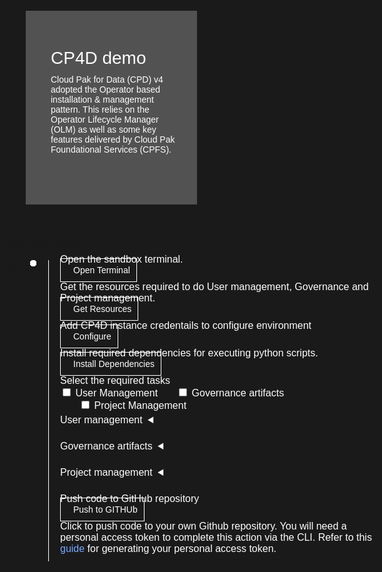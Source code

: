 <html>
<head>
  <meta name="viewport" content="width=device-width, initial-scale=1" />
  <script src="demo-builder.js">
  </script>
  <style>
    html,
    div,
    body {
      background-color: #1a1a1a;
      font-family: "IBM Plex Sans", sans-serif;
      font-size: 16px;
      outline: none;
    }
    body {
      font-family: Helvetica, sans-serif;
    }
    /* The actual timeline (the vertical ruler) */
    .timeline {
      position: relative;
      max-width: 1200px;
      margin: 0 auto;
      margin-left: 50px;
    }
    .content p {
      margin: 0px;
    }
    .content .afterbutton {
      padding-top: 16px;
    }
    /* The actual timeline (the vertical ruler) */
    .timeline::after {
      content: "";
      position: absolute;
      width: 1px;
      background-color: white;
      top: 15px;
      bottom: -6px;
      left: 18px;
      margin-left: -2px;
    }
    /* Container around content */
    .container {
      padding: 0px 0px;
      width: 100%;
      align-content: left;
      margin: 0px 0px 0px 0px;
      margin-left: 25px;
      margin-top: 32px;
    }
    /* The circles on the timeline */
    .container::after {
      content: "";
      position: absolute;
      width: 10px;
      height: 10px;
      right: -6px;
      background-color: white;
      border: 0px solid #ff9f55;
      top: 15px;
      border-radius: 50%;
      z-index: 1;
      margin: 0px 0px 0px 0px;
    }
    /* The circles on the timeline */
    /* Place the container to the left */
    .left {
      left: 0px;
    }
    /* Place the container to the right */
    .right {
      left: 0px;
    }
    /* Add arrows to the left container (pointing right) */
    .left::before {
      content: " ";
      height: 0;
      top: 22px;
      width: 0;
      z-index: 1;
      right: 30px;
      border: medium solid white;
      border-width: 10px 0 10px 10px;
      border-color: transparent transparent transparent white;
    }
    /* Fix the circle for containers on the right side */
    .right::after {
      left: -13px;
    }
    /* The actual content */
    .content {
      padding: 5px 10px;
      color: white;
      background: transparent;
    }
    .button.is-dark.is-medium {
      font-family: "IBM Plex Sans", sans-serif;
      background: transparent;
      border-color: white;
      color: #fff;
      border: 1px solid white;
      padding: 10px;
      padding-left: 20px;
      margin-bottom: 13px;
      border-radius: 0px;
      min-width: 180px;
      font-size: 14px;
      text-align: left;
      min-height: 48px;
      margin: 0px;
      justify-content: left;
    }
    .button.is-dark.is-medium:hover {
      font-family: "IBM Plex Sans", sans-serif;
      background-color: #2a67f5;
      border-color: white;
      color: #fff;
      text-decoration: none;
    }
    .footer {
      display: flex;
      background-color: #343a3e;
      margin-top: 20px;
      padding: 0px;
      max-width: 1200px;
    }
    .github-icon {
      min-height: 100%;
      min-width: 100%;
      object-fit: cover;
      object-position: 250% 100px;
      opacity: 15%;
      bottom: 15px;
    }
    .image-content {
      padding: 5px 10px;
      background: transparent;
      color: black;
      position: absolute;
      font-size: 27px;
    }
    .image-div {
      position: relative;
      background-color: white;
      min-width: 50%;
      background-image: linear-gradient(rgba(255, 255, 255, 0.9), rgba(255, 255, 255, 0.9)),
        url("https://raw.githubusercontent.com/IBM/Developer-Playground/master/didact/images/github.svg");
      background-position: -50% 60px;
      background-repeat: no-repeat;
      padding-top: 20px;
      padding-left: 20px;
    }
    .image-btn {
      position: absolute;
      right: 0;
      bottom: 0%;
      background-color: #0062ff;
      width: 300px;
      padding: 0px;
      padding-bottom: 20px;
    }
    .image-link span {
      float: right;
      font-size: 32px;
      padding-right: 20px;
    }
    .image-btn .image-link:hover {
      text-decoration: none;
      color: white;
      background-color: #0353e9;
    }
    .image-btn a:hover {
      text-decoration: none;
      color: white;
    }
    .image-link {
      color: white;
      display: block;
      padding: 5px 10px 5px 10px;
      line-height: 28px;
      font-size: 16px;
    }
    .header {
      background-image: url("https://raw.githubusercontent.com/IBM/Developer-Playground/master/didact/images/video_insights.jpeg");
      background-position: right;
      width: 95%;
      min-height: 70px;
      display: inline-block;
      margin-top: 20px;
      margin-bottom: 20px;
      margin-left: 30px;
      margin-right: 30px;
      max-width: 1200px;
      background-repeat: no-repeat;
      background-size: 700px 500px;
    }
    .header .right-content {
      float: left;
      width: 50%;
      background-color: #525252;
      min-height: 270px;
      font-size: 16px;
    }
    .header .right-content h4 {
      background: none;
      color: white;
      padding-left: 25px;
      padding-right: 25px;
    }
    .header .right-content div {
      background: none;
      color: white;
      padding-left: 15px;
      padding-right: 25px;
      font-size: 14px;
      margin-bottom: 10px;
    }
    .header .right-content ul {
      margin: 0px;
      margin-left: 25px;
      margin-bottom: 10px;
      line-height: 16px;
    }
    .container a {
      color: #78a9ff;
      background-color: transparent;
      text-decoration: none;
    }
    .container a:visited {
      color: #8c43fc;
      background-color: transparent;
      text-decoration: none;
    }
    .apptitle {
      margin-left: 25px;
      margin-top: 20px;
      margin-bottom: 0px;
      font-size: 28px;
      color: white;
    }
    .subheading {
      margin-left: 25px;
      margin-top: 0px;
      margin-bottom: 0px;
      font-size: 16px;
      color: #c1c7cd;
    }
    .no-hover:hover {
      background-color: #0062ff !important;
    }
    .section {
      margin-top: 5px;
      margin-bottom: -50px;
    }
    a:hover {
      color: #a6c8ff;
      text-decoration: underline;
    }
    a:visited {
      color: #be95ff;
    }
    .timelinestep {
      margin-top: 0px;
      padding-top: 0px;
    }
    summary {
      float: left;
    }
    details>summary {
      list-style-image: url("https://raw.githubusercontent.com/IBM/Developer-Playground/development/didact/images/arrow-right.svg");
      direction: rtl;
    }
    details[open]>summary {
      list-style-image: url("https://raw.githubusercontent.com/IBM/Developer-Playground/development/didact/images/arrow-down.svg");
    }
    .timeline .timeline {
      top: 35px;
      margin-left: 15px
    }
  </style>
</head>
<body>
  <div class="header">
    <div class="right-content" style="padding-top: 40px">
      <div class="apptitle" style="font-size: 28px; color: white">CP4D demo</div>
      <div class="subheading">Cloud Pak for Data (CPD) v4 adopted the Operator based installation & management pattern. This relies on the Operator Lifecycle Manager (OLM) as well as some key features delivered by Cloud Pak Foundational Services (CPFS).</div>
    </div>
  </div>
  <div class="section">
    <p style="font-size: 24px">Instructions</p>
    <p style="margin-bottom: 10px">Please follow all the below steps in proper sequence.</p>
  </div>
  <div class="timeline">
    <div class="container right timelinestep">
      <div class="content">
        <p>Open the sandbox terminal.</p>
        <a class="button is-dark is-medium" title="Open Terminal"
          href="didact://?commandId=terminal-for-sandbox-container:new">Open Terminal</a>
      </div>
    </div>
    <div class="container right timelinestep">
      <div class="content">
        <p>Get the resources required to do User management, Governance and Project management.</p>
        <a class="button is-dark is-medium" title="Get Resources"
          href="didact://?commandId=vscode.didact.sendNamedTerminalAString&&text=sandbox terminal$$git%20clone%20https://github.com/bodarajeshkumar/techzone-demo%20${CHE_PROJECTS_ROOT}/techzone-demo">Get
          Resources</a>
      </div>
    </div>
    <div class="container right timelinestep">
      <div class="content">
        <p>Add CP4D instance credentails to configure environment</p>
        <a class="button is-dark is-medium" title="Configure Environment"
          href="didact://?commandId=extension.openFile&&text=cp4d%7Cconfigure-application%7C/projects/techzone-demo/.env">Configure</a>
      </div>
    </div>
    <div class="container right timelinestep">
      <div class="content">
        <p>Install required dependencies for executing python scripts.</p>
        <a class="button is-dark is-medium" title="Instal Dependencies"
          href="didact://?commandId=vscode.didact.sendNamedTerminalAString&&text=sandbox terminal$$pip3.8 install pandas python-decouple requests ipython;cd /projects/techzone-demo/notebooks/sandbox/">Install
          Dependencies
        </a>
      </div>
    </div>
    <div class="container right timelinestep">
      <div class="content">
        <p>Select the required tasks</p>
        <div style="float:left;padding-left:0px;">
          <input type="checkbox" name="checkboxtask" value="task1"/>
          <label for="task1">User Management</label>
        </div>
        <div style="float:left;padding-left:30px;">
          <input type="checkbox" name="checkboxtask" value="task2"/>
          <label for="task2">Governance artifacts</label><br />
        </div>
        <div style="float:left;padding-left:30px;">
          <input type="checkbox" name="checkboxtask" value="task3"/>
          <label for="task3">Project Management</label><br />
        </div>
      </div>
    </div>
    <div class="container right timelinestep" style="clear:both;" id="task1">
      <div class="content">
        <details>
          <summary>User management</summary>
          <br><br>
          <div>
            <p>Select the action to perform in the configured cp4d instance</p>
            <div style="float:left;padding-left:0px;" id="step1">
              <input type="radio" id="createusersoption" name="userselection" value="createusers" />
              <label for="createusers">Create Users</label>
            </div>
            <div style="float:left;padding-left:30px;">
              <input type="radio" id="updateusersoption" name="userselection" value="updateusers" />
              <label for="updateusers">Update Users</label><br />
            </div>
          </div>
          <div class="timeline">
            <div id="createusersteps" style="display:none">
              <div class="container right">
                <div class="content">
                  <p style="margin-top:20px;">Configure users to be added to the cp4d instance. You have to update
                    the csv file with the users to be created.</p>
                  <a class="button is-dark is-medium" title="Configure new users"
                    href="didact://?commandId=extension.openFile&&text=cp4d%7Cconfigure-application%7C/projects/techzone-demo/notebooks/sandbox/new_users.csv">Configure
                    users
                  </a>
                </div>
              </div>
              <div class=" container right timelinestep">
                    <div class="content">
                      <p>Create users in the configured cp4d instance </p>
                      <a class="button is-dark is-medium" title="Create Users"
                        href="didact://?commandId=vscode.didact.sendNamedTerminalAString&&text=sandbox terminal$$cd /projects/techzone-demo/notebooks/sandbox/;python3.8 createUsers.py">Create
                        users</a>
                    </div>
                </div>
                <div class="container right timelinestep">
                  <div class="content">
                    <p>Get all users from the cp4d instance configured</p>
                    <a class="button is-dark is-medium" title="Get Users"
                      href="didact://?commandId=vscode.didact.sendNamedTerminalAString&&text=sandbox terminal$$cd /projects/techzone-demo/notebooks/sandbox/;python3.8 exportUsers.py">Get
                      users</a>
                  </div>
                </div>
                <div class="container right timelinestep">
                  <div class="content">
                    <p>List users of the configured cp4d instance</p>
                    <a class="button is-dark is-medium" title="List Users"
                      href="didact://?commandId=extension.openFile&&text=cp4d%7Cconfigure-application%7C/projects/techzone-demo/notebooks/sandbox/users_export.csv">List
                      users</a>
                  </div>
                </div>
              </div>
              <div id="updateusersteps" style="display:none">
                <div class="container right">
                  <div class="content">
                    <p style="margin-top:20px;">Export User List to the csv file</p>
                    <a class="button is-dark is-medium" title="Export User List"
                      href="didact://?commandId=vscode.didact.sendNamedTerminalAString&&text=sandbox terminal$$cd /projects/techzone-demo/notebooks/sandbox/;python3.8 exportUsers.py">Export
                      User List</a>
                  </div>
                </div>
                <div class="container right timelinestep">
                  <div class="content">
                    <p>List Users from the configured cp4d instance</p>
                    <a class="button is-dark is-medium" title="List Users"
                      href="didact://?commandId=extension.openFile&&text=cp4d%7Cconfigure-application%7C/projects/techzone-demo/notebooks/sandbox/users_export.csv">List
                      Users</a>
                  </div>
                </div>
                <div id="updateusers" class="container right timelinestep">
                  <div class="content">
                    <p>Update users in the configured cp4d instance</p>
                    <a class="button is-dark is-medium" title="Update users"
                      href="didact://?commandId=vscode.didact.sendNamedTerminalAString&&text=sandbox terminal$$cd /projects/techzone-demo/notebooks/sandbox/;python3.8 updateUsers.py">Update
                      users</a>
                  </div>
                </div>
                <div class="container right timelinestep">
                  <div class="content">
                    <p>Get updated user list from the configured cp4d instance</p>
                    <a class="button is-dark is-medium" title="List Users"
                      href="didact://?commandId=vscode.didact.sendNamedTerminalAString&&text=sandbox terminal$$cd /projects/techzone-demo/notebooks/sandbox/;python3.8 exportUsers.py">Get
                      users</a>
                  </div>
                </div>
                <div class="container right timelinestep">
                  <div class="content">
                    <p>List Users in the configured cp4d instance</p>
                    <a class="button is-dark is-medium" title="List Users"
                      href="didact://?commandId=extension.openFile&&text=cp4d%7Cconfigure-application%7C/projects/techzone-demo/notebooks/sandbox/users_export.csv">List
                      users</a>
                  </div>
                </div>
              </div>
            </div>
        </details>
      </div>
    </div>
    <div class="container right" id="task2">
      <div class="content">
        <details>
          <summary>Governance artifacts</summary>
          <br><br>
          <div>
            <p>Select the action to perform in the configured cp4d instance</p>
            <div style="float:left;padding-left:0px;">
              <input type="radio" id="createcategoriesopt" name="governanceartifactsopt" value="createcategories" />
              <label for="createusers">Create categories</label>
            </div>
            <div style="float:left;padding-left:30px;">
              <input type="radio" id="updatecategoriesopt" name="governanceartifactsopt" value="updatecategories" />
              <label for="updateusers">Update categories</label><br />
            </div>
            <div style="float:left;padding-left:30px;">
              <input type="radio" id="createtermsopt" name="governanceartifactsopt" value="createterms" />
              <label for="createusers">Create terms</label>
            </div>
            <div style="float:left;padding-left:30px;">
              <input type="radio" id="updatetermsopt" name="governanceartifactsopt" value="updateterms" />
              <label for="updateusers">Update terms</label><br />
            </div>
          </div>
          <div class="timeline">
            <div id="createcategories">
              <div class="container right">
                <div class="content">
                  <p style="margin-top:20px;">Configure new categories</p>
                  <a class="button is-dark is-medium" title="Create Users"
                    href="didact://?commandId=extension.openFile&&text=cp4d%7Cconfigure-application%7C/projects/techzone-demo/notebooks/sandbox/new_categories.csv">Configure
                    categories</a>
                </div>
              </div>
              <div class="container right timelinestep">
                <div class="content">
                  <p>Create categories in the configured cp4d instance</p>
                  <a class="button is-dark is-medium" title="Create Categories"
                    href="didact://?commandId=vscode.didact.sendNamedTerminalAString&&text=sandbox terminal$$cd /projects/techzone-demo/notebooks/sandbox/;python3.8 create_categories.py">Create
                    categories</a>
                </div>
              </div>
              <div class="container right timelinestep">
                <div class="content">
                  <p>Get categories from the configured cp4d instance</p>
                  <a class="button is-dark is-medium" title="Create Categories"
                    href="didact://?commandId=vscode.didact.sendNamedTerminalAString&&text=sandbox terminal$$cd /projects/techzone-demo/notebooks/sandbox/;python3.8 export_categories.py">Get
                    categories</a>
                </div>
              </div>
              <div class="container right timelinestep">
                <div class="content">
                  <p>List categories in the configured cp4d instance</p>
                  <a class="button is-dark is-medium" title="List Categories"
                    href="didact://?commandId=extension.openFile&&text=cp4d%7Cconfigure-application%7C/projects/techzone-demo/notebooks/sandbox/export_categories.csv">List
                    categories</a>
                </div>
              </div>
            </div>
            <div id="createterms">
              <div class="container right timelinestep">
                <div class="content">
                  <p style="margin-top:20px;">Configure new terms</p>
                  <a class="button is-dark is-medium" title="Create Terms"
                    href="didact://?commandId=extension.openFile&&text=cp4d%7Cconfigure-application%7C/projects/techzone-demo/notebooks/sandbox/new_terms.csv">Configure
                    terms</a>
                </div>
              </div>
              <div class="container right timelinestep">
                <div class="content">
                  <p>Create terms in the configured cp4d instance</p>
                  <a class="button is-dark is-medium" title="Create Terms"
                    href="didact://?commandId=vscode.didact.sendNamedTerminalAString&&text=sandbox terminal$$cd /projects/techzone-demo/notebooks/sandbox/;python3.8 create_terms.py">Create
                    terms</a>
                </div>
              </div>
              <div class="container right timelinestep">
                <div class="content">
                  <p>Get terms form the configured cp4d instance</p>
                  <a class="button is-dark is-medium" title="Create terms"
                    href="didact://?commandId=vscode.didact.sendNamedTerminalAString&&text=sandbox terminal$$cd /projects/techzone-demo/notebooks/sandbox/;python3.8 export_terms.py">Get
                    terms</a>
                </div>
              </div>
              <div class="container right timelinestep">
                <div class="content">
                  <p>List terms in the configured cp4d instance</p>
                  <a class="button is-dark is-medium" title="List Terms"
                    href="didact://?commandId=extension.openFile&&text=cp4d%7Cconfigure-application%7C/projects/techzone-demo/notebooks/sandbox/export_terms.csv">List
                    terms</a>
                </div>
              </div>
            </div>
            <div id="updatecategories">
              <div class="container right">
                <div class="content">
                  <p style="margin-top:20px;">Export Categories to a csv file</p>
                  <a class="button is-dark is-medium" title="Export Categories"
                    href="didact://?commandId=vscode.didact.sendNamedTerminalAString&&text=sandbox terminal$$cd /projects/techzone-demo/notebooks/sandbox/;python3.8 export_categories.py">Export
                    Categories</a>
                </div>
              </div>
              <div class="container right timelinestep">
                <div class="content">
                  <p>List Categories from the configured cp4d instance</p>
                  <a class="button is-dark is-medium" title="List Users"
                    href="didact://?commandId=extension.openFile&&text=cp4d%7Cconfigure-application%7C/projects/techzone-demo/notebooks/sandbox/export_categories.csv">List
                    Categories</a>
                </div>
              </div>
              <div id="updateusers" class="container right timelinestep">
                <div class="content">
                  <p>Update categories from the csv file in the configured cp4d instance</p>
                  <a class="button is-dark is-medium" title="Update Categories List"
                    href="didact://?commandId=vscode.didact.sendNamedTerminalAString&&text=sandbox terminal$$cd /projects/techzone-demo/notebooks/sandbox/;python3.8 update_categories.py">Update
                    categories</a>
                </div>
              </div>
              <div class="container right timelinestep">
                <div class="content">
                  <p>Get updated categories in the configured cp4d instance</p>
                  <a class="button is-dark is-medium" title="Get updated categories"
                    href="didact://?commandId=vscode.didact.sendNamedTerminalAString&&text=sandbox terminal$$cd /projects/techzone-demo/notebooks/sandbox/;python3.8 export_categories.py">Get
                    categories</a>
                </div>
              </div>
              <div class="container right timelinestep">
                <div class="content">
                  <p>List Categories from the configured cp4d instance</p>
                  <a class="button is-dark is-medium" title="List Users"
                    href="didact://?commandId=extension.openFile&&text=cp4d%7Cconfigure-application%7C/projects/techzone-demo/notebooks/sandbox/export_categories.csv">List
                    Categories</a>
                </div>
              </div>
            </div>
            <div id="updateterms">
              <div class="container right">
                <div class="content">
                  <p style="margin-top:20px;">Export terms to a csv file</p>
                  <a class="button is-dark is-medium" title="Export Terms"
                    href="didact://?commandId=vscode.didact.sendNamedTerminalAString&&text=sandbox terminal$$cd /projects/techzone-demo/notebooks/sandbox/;python3.8 export_terms.py">Export
                    Terms</a>
                </div>
              </div>
              <div class="container right timelinestep">
                <div class="content">
                  <p>List terms form the configured cp4d instance</p>
                  <a class="button is-dark is-medium" title="List Terms"
                    href="didact://?commandId=extension.openFile&&text=cp4d%7Cconfigure-application%7C/projects/techzone-demo/notebooks/sandbox/export_terms.csv">List
                    Terms</a>
                </div>
              </div>
              <div id="updateusers" class="container right timelinestep">
                <div class="content">
                  <p>Update terms form the csv file</p>
                  <a class="button is-dark is-medium" title="Update New Terms"
                    href="didact://?commandId=vscode.didact.sendNamedTerminalAString&&text=sandbox terminal$$cd /projects/techzone-demo/notebooks/sandbox/;python3.8 update_terms.py">Update
                    Terms</a>
                </div>
              </div>
              <div class="container right timelinestep">
                <div class="content">
                  <p>Get updated terms in the configured cp4d instance</p>
                  <a class="button is-dark is-medium" title="Get updatd terms"
                    href="didact://?commandId=vscode.didact.sendNamedTerminalAString&&text=sandbox terminal$$cd /projects/techzone-demo/notebooks/sandbox/;python3.8 export_terms.py">Get
                    updated terms</a>
                </div>
              </div>
              <div class="container right timelinestep">
                <div class="content">
                  <p>List Terms from the configured cp4d instance</p>
                  <a class="button is-dark is-medium" title="List terms"
                    href="didact://?commandId=extension.openFile&&text=cp4d%7Cconfigure-application%7C/projects/techzone-demo/notebooks/sandbox/export_terms.csv">List
                    Terms</a>
                </div>
              </div>
            </div>
          </div>
      </div>
      </details>
    </div>
    <div class="container right" id="task3">
      <div class="content">
        <details>
          <summary>Project management</summary>
          <br><br>
          <div style="margin-top:0px; padding-top:0px;" class="container right">
            <div class="content">
              <p>Export project from the configured cp4d instance</p>
              <a class="button is-dark is-medium" title="Export Project"
                href="didact://?commandId=vscode.didact.sendNamedTerminalAString&&text=sandbox terminal$$cd /projects/techzone-demo/notebooks/sandbox/;python3.8 exportProject.py">Export
                Project</a>
            </div>
          </div>
          <div style="margin-top:0px; padding-top:0px;" class="container right">
            <div class="content">
              <p>Import project from the configured cp4d instance</p>
              <a class="button is-dark is-medium" title="Import Project"
                href="didact://?commandId=vscode.didact.sendNamedTerminalAString&&text=sandbox terminal$$cd /projects/techzone-demo/notebooks/sandbox/;python3.8 importProject.py">Import
                Project</a>
            </div>
          </div>
        </details>
      </div>
    </div>
    <div class="container right">
      <div class="content">
        <p>Push code to GitHub repository</p>
        <a class="button is-dark is-medium" title="Delete services from IBM Cloud"
          href="didact://?commandId=vscode.didact.sendNamedTerminalAString&text=sandbox: IPython: notebooks/sandbox$$cd%20%2Fprojects%2Ftechzone-demo%20%26%26sh%20/github.sh ">Push
          to GITHUb</a>
        <p style="margin-top:10px;">Click to push code to your own Github repository. You will need a personal access
          token to complete this action via the CLI. Refer to this <a
            href="https://docs.github.com/en/authentication/keeping-your-account-and-data-secure/creating-a-personal-access-token">guide</a>
          for generating your personal access token.</p>
      </div>
    </div>
  </div>
  </div>
</body>
</html>
